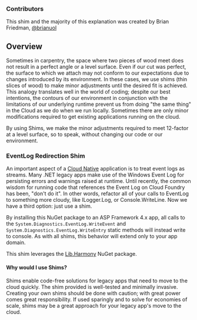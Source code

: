 ### Contributors 
This shim and the majority of this explanation was created by Brian Friedman, [@brianuol](https://github.com/brianuol)

## Overview
Sometimes in carpentry, the space where two pieces of wood meet does not result in a perfect angle or a level surface.  Even if our cut was perfect, the surface to which we attach may not conform to our expectations due to changes introduced by its environment.  In these cases, we use shims (thin slices of wood) to make minor adjustments until the desired fit is achieved. This analogy translates well in the world of coding; despite our best intentions, the contours of our environment in conjunction with the limitations of our underlying runtime prevent us from doing "the same thing" in the Cloud as we do when we run locally. Sometimes there are only minor modifications required to get existing applications running on the cloud. 

By using Shims, we make the minor adjustments required to meet 12-factor at a level surface, so to speak, without changing our code or our environment.

### EventLog Redirection Shim

An important aspect of a <a href="http://12factor.net">Cloud Native</a> application is to treat event logs as streams. Many .NET legacy apps make use of the Windows Event Log for persisting errors and warnings raised at runtime.  Until recently, the common wisdom for running code that references the Event Log on Cloud Foundry has been, "don't do it".  In other words, refactor all of your calls to EventLog to something more cloudy, like ILogger.Log, or Console.WriteLine.  Now we have a third option:  just use a shim.

By installing this NuGet package to an ASP Framework 4.x app, all calls to the `System.Diagnostics.EventLog.WriteEvent` and `System.Diagnostics.EventLog.WriteEntry` static methods will instead write to console.  As with all shims, this behavior will extend only to your app domain. 

This shim leverages the <a target="tab" href="https://github.com/pardeike/Harmony/wiki">Lib.Harmony</a> NuGet package. 

#### Why would I use Shims?

Shims enable code-free solutions for legacy apps that need to move to the cloud quickly. The shim provided is well-tested and minimally invasive. Creating your own shims should be done with caution; with great power comes great responsibility. If used sparingly and to solve for economies of scale, shims may be a great approach for your legacy app's move to the cloud.
